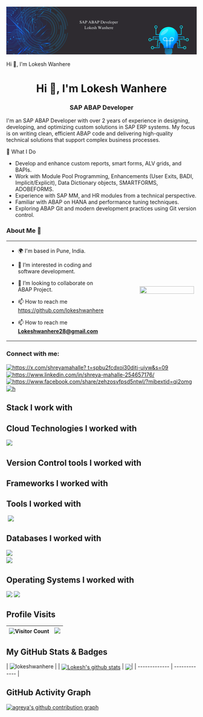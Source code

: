 ![logo](https://github.com/lokeshwanhere/lokeshwanhere/blob/main/lokesh.png)

Hi 👋, I'm Lokesh Wanhere


<h1 align="center">Hi 👋, I'm Lokesh Wanhere</h1>
<h3 align="center">SAP ABAP Developer</h3>

I'm an SAP ABAP Developer with over 2 years of experience in designing, developing, and optimizing custom solutions in SAP ERP systems. My focus is on writing clean, efficient ABAP code and delivering high-quality technical solutions that support complex business processes.
 
 💼 What I Do
- Develop and enhance custom reports, smart forms, ALV grids, and BAPIs.
- Work with Module Pool Programming, Enhancements (User Exits, BADI, Implicit/Explicit), Data Dictionary objects, SMARTFORMS, 
  ADOBEFORMS.
- Experience with SAP MM, and HR modules from a technical perspective.
- Familiar with ABAP on HANA and performance tuning techniques.
- Exploring ABAP Git and modern development practices using Git version control.
 

<h3> About Me 👋</h3>
<table border="0px">
   <tr>
    <td width="50%">
     
 - 🌍 I'm based in Pune, India. 
 - 👀 I’m interested in coding and software development.
 - 💞️ I’m looking to collaborate on ABAP Project.
 - 📫 How to reach me https://github.com/lokeshwanhere
 - 📫 How to reach me **Lokeshwanhere28@gmail.com**
 
   <td align="right"><img src="https://user-images.githubusercontent.com/74038190/212749447-bfb7e725-6987-49d9-ae85-2015e3e7cc41.gif" 
   width="80%" height="30%"/></td>
   </tr>
   </table>
  
<h3 align="left">Connect with me:</h3>
<p align="left">
<a href="" target="blank"><img align="center" 
src="https://raw.githubusercontent.com/rahuldkjain/github-profile-readme-generator/master/src/images/icons/Social/twitter.svg" alt="https://x.com/shreyamahalle? 
t=spbu2fcdxoi30ditj-uiyw&s=09" height="30" width="40" /></a><a href="https://linkedin.com/in/https://www.linkedin.com/in/shreya-mahalle-254657176/" target="blank"><img align="center"src="https://raw.githubusercontent.com/rahuldkjain/github-profile-readme-generator/master/src/images/icons/Social/linked-in-alt.svg"alt="https://www.linkedin.com/in/shreya-mahalle-254657176/" height="30" width="40" /></a>
<a href="" target="blank"><img align="center"src="https://raw.githubusercontent.com/rahuldkjain/github-profile-readme-generator/master/src/images/icons/Social/facebook.svg"alt="https://www.facebook.com/share/zehzosvfpsd5ntwl/?mibextid=qi2omg" height="30" width="40" /></a>
<a href="" target="blank"><img align="center"src="https://raw.githubusercontent.com/rahuldkjain/github-profile-readme-generator/master/src/images/icons/Social/instagram.svg" 
alt="h" height="30" width="40" /></a>
<a href="><img align="center" src="https://raw.githubusercontent.com/rahuldkjain/github-profile-readme-generator/master/src/images/icons/Social/youtube.svg" alt="https://m.youtube.com/@shreyamahalle_" height="30" width="40" /></a>
 
## Stack I work with




## Cloud Technologies I worked with
<code><img height="50" src="https://www.vectorlogo.zone/logos/amazon_aws/amazon_aws-ar21.svg"></code>	

## Version Control tools I worked with


## Frameworks I worked with


## Tools I worked with
<code><img height="50" src=""></code>
<code><img height="30" src="https://github.com/get-icon/geticon/blob/master/icons/eclipse-logo.svg"></code>

## Databases I worked with
<code><img height="40" src="https://www.vectorlogo.zone/logos/mysql/mysql-horizontal.svg"></code>	
<code><img height="50" src="https://crafsol.com/wp-content/uploads/2022/01/38.jpg"></code>

## Operating Systems I worked with
<code><img height="50" src="https://www.vectorlogo.zone/logos/linux/linux-ar21.svg"></code>
<code><img height="50" src="https://github.com/get-icon/geticon/blob/master/icons/microsoft-windows.svg"></code>

## Profile Visits
|![Visitor Count](https://profile-counter.glitch.me/{lokeshwanhere}/count.svg)|<a href="http://www.github.com/lokeshwanhere"><img src="https://github-readme-streak-stats.herokuapp.com/?user=lokeshwanhere&stroke=ffffff&background=1c1917&ring=0891b2&fire=0891b2&currStreakNum=ffffff&currStreakLabel=0891b2&sideNums=ffffff&sideLabels=ffffff&dates=ffffff&hide_border=true" /></a>|
| ------------- | ------------- | 


## My GitHub Stats & Badges
| <img src="https://github-profile-trophy.vercel.app/?username=lokeshwanhere" alt="lokeshwanhere" /> |
| <a href="https://github.com/lokeshwanhere/lokeshwanhere"><img align="center" src="https://github-readme-stats.vercel.app/api?username=lokeshwanhere&show_icons=true&theme=buefy&hide_border=true&count_private=true" alt="Lokesh's github stats" /></a> | <a href="https://github.com/lokeshwanhere/lokeshwanhere"><img align="center" src="https://github-readme-stats.vercel.app/api/top-langs/?username=lokeshwanhere&layout=compact&theme=buefy&hide_border=true&langs_count=8" /></a>|
| ------------- | ------------- |


## GitHub Activity Graph
[![agreya's github contribution graph](https://github-readme-activity-graph.vercel.app/graph?username=lokeshwanhere&custom_title=lokeshwanhere%27s%20activity%20graph&bg_color=fffff0&line=0891b2&point=ffffff&area_color=1c1917&area=true&hide_border=true&color=708090&days=60)](https://github.com/lokeshwanhere)
